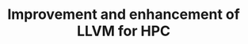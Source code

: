 ---
categories:
- bkk19
description: LLVM has reached a sufficient level as a compiler for system programming.<br
  /> However, there are several problems as compilers for HPC applications.<br />
  Therefore, we are improving and enhancing LLVM for HPC.<br /> In this presentation,
  we report our activities on register allocation,<br /> vectorization, and software
  pipelining for AArch 64.<br /> Also, we talk about some optimizations required to
  further<br /> improve the performance of HPC applications.<br />
image:
  featured: 'true'
  path: /assets/images/featured-images/bkk19/BKK19-214.png
session_attendee_num: '4'
session_id: BKK19-214
session_room: Session Room 1 (Lotus 1-2)
session_slot:
  end_time: '2019-04-02 12:25:00'
  start_time: '2019-04-02 12:00:00'
session_speakers:
- speaker_bio: In 1992, He joined Fujitsu Laboratories Ltd. His research interests
    are in the area of compiler optimizations and computer architectures. He joined
    Linaro as member engineer in 2017.
  speaker_company: FUJITSU LABORATORIES LTD.
  speaker_image: /assets/images/speakers/bkk19/masaki-arai.jpg
  speaker_location: ''
  speaker_name: Masaki Arai
  speaker_position: Senior Researcher
  speaker_username: masaki.arai
session_track: HPC
tag: session
tags:
- Boot Architecture
- Security
- Networking
- Industrial
title: Improvement and enhancement of LLVM for HPC
---